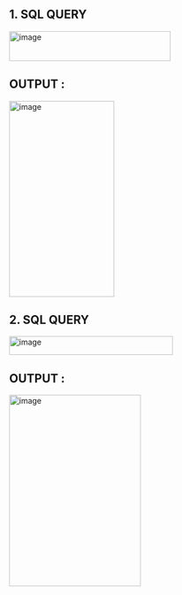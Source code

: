 ## 1. SQL QUERY 
<img width="292" height="54" alt="image" src="https://github.com/user-attachments/assets/f036e7b2-b360-4581-9944-b9765a466598" />

## OUTPUT :
<img width="190" height="354" alt="image" src="https://github.com/user-attachments/assets/0ede08da-5214-425d-9ecb-7b4dda6edb02" />

## 2. SQL QUERY
<img width="296" height="34" alt="image" src="https://github.com/user-attachments/assets/1fa0d73f-b42e-4ee2-b239-cce19d9bc61b" />

## OUTPUT :
<img width="238" height="346" alt="image" src="https://github.com/user-attachments/assets/227d5929-d972-4243-9a73-eebea02cf5e9" />

